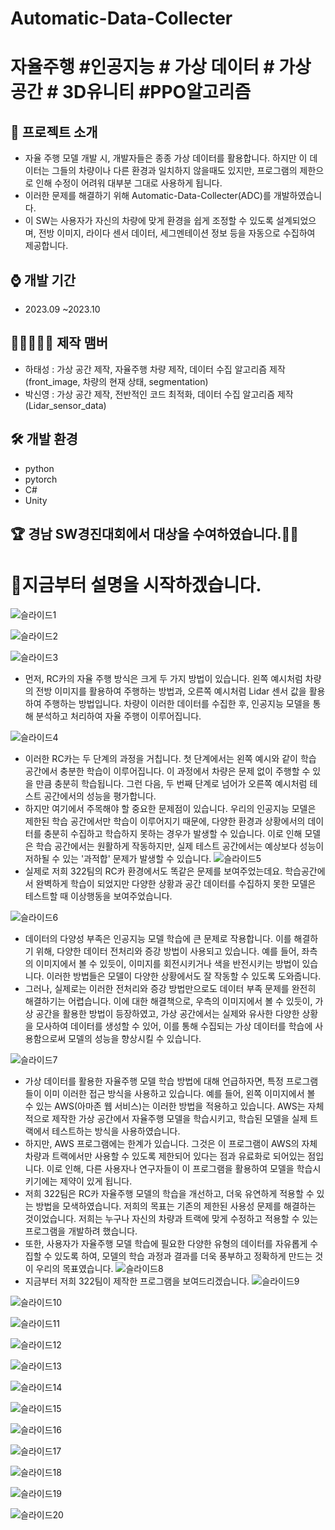 # Automatic-Data-Collecter
# 자율주행 #인공지능 # 가상 데이터 # 가상 공간 # 3D유니티 #PPO알고리즘  


## 📜 프로젝트 소개 
 - 자율 주행 모델 개발 시, 개발자들은 종종 가상 데이터를 활용합니다. 하지만 이 데이터는 그들의 차량이나 다른 환경과 일치하지 않을때도 있지만, 프로그램의 제한으로 인해 수정이 어려워 대부분 그대로 사용하게 됩니다.
 - 이러한 문제를 해결하기 위해 Automatic-Data-Collecter(ADC)를 개발하였습니다.
 - 이 SW는 사용자가 자신의 차량에 맞게 환경을 쉽게 조정할 수 있도록 설계되었으며, 전방 이미지, 라이다 센서 데이터, 세그멘테이션 정보 등을 자동으로 수집하여 제공합니다.

## ⌚ 개발 기간
* 2023.09 ~2023.10

## 👨🏿‍🤝‍👨🏿 제작 맴버
 - 하태성 : 가상 공간 제작, 자율주행 차량 제작, 데이터 수집 알고리즘 제작(front_image, 차량의 현재 상태, segmentation)
 - 박신영 : 가상 공간 제작, 전반적인 코드 최적화, 데이터 수집 알고리즘 제작(Lidar_sensor_data)

## 🛠 개발 환경
- python
- pytorch
- C#     
- Unity

## 🏆 경남 SW경진대회에서 대상을 수여하였습니다.🎊🎊

# 🎥지금부터 설명을 시작하겠습니다.

![슬라이드1](https://github.com/gkxotjd12312/Automatic-Data-Collecter/assets/54784059/7680f4aa-2c8d-43dd-bf4d-bfbc3d690c45)

![슬라이드2](https://github.com/gkxotjd12312/Automatic-Data-Collecter/assets/54784059/760fd190-1e17-46cc-9053-0981dc8718c7)

![슬라이드3](https://github.com/gkxotjd12312/Automatic-Data-Collecter/assets/54784059/877fbe9b-028a-4cc5-8a3d-2f1544e80d9d)
 - 먼저, RC카의 자율 주행 방식은 크게 두 가지 방법이 있습니다. 왼쪽 예시처럼 차량의 전방 이미지를 활용하여 주행하는 방법과, 오른쪽 예시처럼 Lidar 센서 값을 활용하여 주행하는 방법입니다. 차량이 이러한 데이터를 수집한 후, 인공지능 모델을 통해 분석하고 처리하여 자율 주행이 이루어집니다.

![슬라이드4](https://github.com/gkxotjd12312/Automatic-Data-Collecter/assets/54784059/86888e59-8159-4426-a0b0-50e647d1883c)
 - 이러한 RC카는 두 단계의 과정을 거칩니다. 첫 단계에서는 왼쪽 예시와 같이 학습 공간에서 충분한 학습이 이루어집니다. 이 과정에서 차량은 문제 없이 주행할 수 있을 만큼 충분히 학습됩니다. 그런 다음, 두 번째 단계로 넘어가 오른쪽 예시처럼 테스트 공간에서의 성능을 평가합니다.
 - 하지만 여기에서 주목해야 할 중요한 문제점이 있습니다. 우리의 인공지능 모델은 제한된 학습 공간에서만 학습이 이루어지기 때문에, 다양한 환경과 상황에서의 데이터를 충분히 수집하고 학습하지 못하는 경우가 발생할 수 있습니다. 이로 인해 모델은 학습 공간에서는 원활하게 작동하지만, 실제 테스트 공간에서는 예상보다 성능이 저하될 수 있는 '과적합' 문제가 발생할 수 있습니다.
![슬라이드5](https://github.com/gkxotjd12312/Automatic-Data-Collecter/assets/54784059/bb448a40-b108-4ae8-b83f-7844831dc6c9)
 - 실제로 저희 322팀의 RC카 환경에서도 똑같은 문제를 보여주었는데요. 학습공간에서 완벽하게 학습이 되었지만 다양한 상황과 공간 데이터를 수집하지 못한 모델은 테스트할 때 이상행동을 보여주었습니다.
   
![슬라이드6](https://github.com/gkxotjd12312/Automatic-Data-Collecter/assets/54784059/12a17a25-8057-4fe8-835a-4f7c5006961e)
 - 데이터의 다양성 부족은 인공지능 모델 학습에 큰 문제로 작용합니다. 이를 해결하기 위해, 다양한 데이터 전처리와 증강 방법이 사용되고 있습니다. 예를 들어, 좌측의 이미지에서 볼 수 있듯이, 이미지를 회전시키거나 색을 반전시키는 방법이 있습니다. 이러한 방법들은 모델이 다양한 상황에서도 잘 작동할 수 있도록 도와줍니다.
 - 그러나, 실제로는 이러한 전처리와 증강 방법만으로도 데이터 부족 문제를 완전히 해결하기는 어렵습니다. 이에 대한 해결책으로, 우측의 이미지에서 볼 수 있듯이, 가상 공간을 활용한 방법이 등장하였고, 가상 공간에서는 실제와 유사한 다양한 상황을 모사하여 데이터를 생성할 수 있어, 이를 통해 수집되는 가상 데이터를 학습에 사용함으로써 모델의 성능을 향상시킬 수 있습니다.

![슬라이드7](https://github.com/gkxotjd12312/Automatic-Data-Collecter/assets/54784059/ca61abe3-10a4-4e5e-8fd1-b1aae122dbea)
 - 가상 데이터를 활용한 자율주행 모델 학습 방법에 대해 언급하자면, 특정 프로그램들이 이미 이러한 접근 방식을 사용하고 있습니다. 예를 들어, 왼쪽 이미지에서 볼 수 있는 AWS(아마존 웹 서비스)는 이러한 방법을 적용하고 있습니다. AWS는 자체적으로 제작한 가상 공간에서 자율주행 모델을 학습시키고, 학습된 모델을 실제 트랙에서 테스트하는 방식을 사용하였습니다.
 - 하지만, AWS 프로그램에는 한계가 있습니다. 그것은 이 프로그램이 AWS의 자체 차량과 트랙에서만 사용할 수 있도록 제한되어 있다는 점과 유료화로 되어있는 점입니다. 이로 인해, 다른 사용자나 연구자들이 이 프로그램을 활용하여 모델을 학습시키기에는 제약이 있게 됩니다. 
 - 저희 322팀은 RC카 자율주행 모델의 학습을 개선하고, 더욱 유연하게 적용할 수 있는 방법을 모색하였습니다. 저희의 목표는 기존의 제한된 사용성 문제를 해결하는 것이었습니다. 저희는 누구나 자신의 차량과 트랙에 맞게 수정하고 적용할 수 있는 프로그램을 개발하려 했습니다.
 - 또한, 사용자가 자율주행 모델 학습에 필요한 다양한 유형의 데이터를 자유롭게 수집할 수 있도록 하여, 모델의 학습 과정과 결과를 더욱 풍부하고 정확하게 만드는 것이 우리의 목표였습니다.
![슬라이드8](https://github.com/gkxotjd12312/Automatic-Data-Collecter/assets/54784059/3bef7840-3532-4af0-a605-8241bab581e3)
 - 지금부터 저희 322팀이 제작한 프로그램을 보여드리겠습니다.
![슬라이드9](https://github.com/gkxotjd12312/Automatic-Data-Collecter/assets/54784059/6b31dd5d-a6a8-418d-812b-304a18c85738)

![슬라이드10](https://github.com/gkxotjd12312/Automatic-Data-Collecter/assets/54784059/166c41ff-2ad1-45ae-a00a-b9c1c2362f6d)

![슬라이드11](https://github.com/gkxotjd12312/Automatic-Data-Collecter/assets/54784059/d62b9037-26fc-4417-b82e-967ab20e036e)

![슬라이드12](https://github.com/gkxotjd12312/Automatic-Data-Collecter/assets/54784059/4d0fc01f-739e-4393-a0eb-acb47fdb4d47)

![슬라이드13](https://github.com/gkxotjd12312/Automatic-Data-Collecter/assets/54784059/9da5d938-6515-444d-80dc-25898d4b7d12)

![슬라이드14](https://github.com/gkxotjd12312/Automatic-Data-Collecter/assets/54784059/17c0b318-a988-4d3c-981f-509f57bf6b77)

![슬라이드15](https://github.com/gkxotjd12312/Automatic-Data-Collecter/assets/54784059/f17f5539-d1d8-4f4a-93e1-e19a5b0076a7)

![슬라이드16](https://github.com/gkxotjd12312/Automatic-Data-Collecter/assets/54784059/b4b54a02-5545-44d2-b076-779f05df057c)

![슬라이드17](https://github.com/gkxotjd12312/Automatic-Data-Collecter/assets/54784059/3ebf767d-6bdc-43fd-aa46-dd9e46bef80e)

![슬라이드18](https://github.com/gkxotjd12312/Automatic-Data-Collecter/assets/54784059/b2c6d3cd-b780-4e12-b8e0-6efe228a7249)

![슬라이드19](https://github.com/gkxotjd12312/Automatic-Data-Collecter/assets/54784059/2544e52b-564a-47e4-b7bc-1550773ce36e)

![슬라이드20](https://github.com/gkxotjd12312/Automatic-Data-Collecter/assets/54784059/368f6d6d-f689-44cc-b2ac-88a6bb0a306d)
